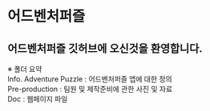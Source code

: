 # 어드벤처퍼즐

## 어드벤처퍼즐 깃허브에 오신것을 환영합니다.

※ 폴더 요약 <br>
Info. Adventure Puzzle : 어드벤처퍼즐 앱에 대한 정의 <br>
Pre-production : 팀원 및 제작준비에 관한 사진 및 자료 <br>
Doc : 웹페이지 파일 <br>
